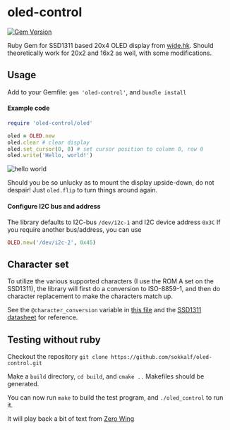 # oled-control
[![Gem Version](https://badge.fury.io/rb/oled-control.svg)](https://badge.fury.io/rb/oled-control)

Ruby Gem for SSD1311 based 20x4 OLED display from [wide.hk](http://www.wide.hk).
Should theoretically work for 20x2 and 16x2 as well, with some modifications.

## Usage
Add to your Gemfile:
`gem 'oled-control'`, and `bundle install`

#### Example code
```ruby
require 'oled-control/oled'

oled = OLED.new
oled.clear # clear display
oled.set_cursor(0, 0) # set cursor position to column 0, row 0
oled.write('Hello, world!')
```
![hello world](../master/doc/helloworld.jpg)

Should you be so unlucky as to mount the display upside-down, do not despair!
Just `oled.flip` to turn things around again.


#### Configure I2C bus and address
The library defaults to I2C-bus `/dev/i2c-1` and I2C device address `0x3C`
If you require another bus/address, you can use
```ruby
OLED.new('/dev/i2c-2', 0x45)
```

## Character set
To utilize the various supported characters (I use the ROM A set on the SSD1311), the library will first do a conversion to ISO-8859-1, and then do character replacement to make the characters match up.

See the `@character_conversion` variable in [this file](../master/lib/oled-control/oled.rb) and the [SSD1311 datasheet](http://www.midascomponents.co.uk/pdf/ssd1311.pdf) for reference.

## Testing without ruby
Checkout the repository `git clone https://github.com/sokkalf/oled-control.git`

Make a `build` directory, `cd build`, and `cmake ..`
Makefiles should be generated.

You can now run
`make` to build the test program, and
`./oled_control` to run it.

It will play back a bit of text from [Zero Wing](https://en.wikipedia.org/wiki/All_your_base_are_belong_to_us)
